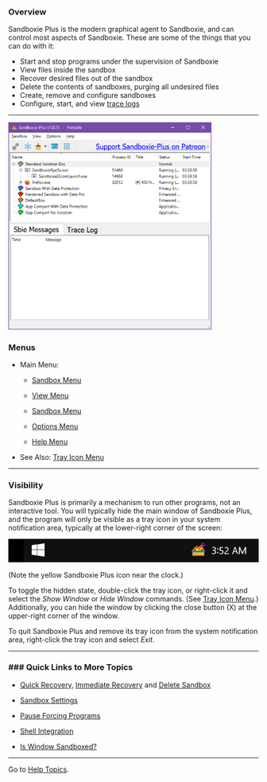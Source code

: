 ### Overview

Sandboxie Plus is the modern graphical agent to Sandboxie, and can control most aspects of Sandboxie. These are some of the things that you can do with it:

* Start and stop programs under the supervision of Sandboxie
* View files inside the sandbox
* Recover desired files out of the sandbox
* Delete the contents of sandboxes, purging all undesired files
* Create, remove and configure sandboxes
* Configure, start, and view [trace logs](TraceLog.md)

* * *

<img title="" src="../Media/SBPlusMainWindow.png" alt="I" width="409">

### Menus

* Main Menu:
  
  * [Sandbox Menu](SBPlusSandboxMenu.md)
  
  * [View Menu](ViewMenu.md)
  
  * [Sandbox Menu](SBPlusSandboxSubMenu.md)
  
  * [Options Menu](ConfigureMenu.md)
  
  * [Help Menu](HelpMenu.md)

* See Also: [Tray Icon Menu](SBPlusTrayIconMenu.md)

* * *

### Visibility

Sandboxie Plus is primarily a mechanism to run other programs, not an interactive tool. You will typically hide the main window of Sandboxie Plus, and the program will only be visible as a tray icon in your system notification area, typically at the lower-right corner of the screen:

<img title="" src="../Media/SBPlusTrayIcon.png" alt="" width="512">

(Note the yellow Sandboxie Plus icon near the clock.)

To toggle the hidden state, double-click the tray icon, or right-click it and select the _Show Window_ or _Hide Window_ commands. (See [Tray Icon Menu](SBPlusTrayIconMenu.md).) Additionally, you can hide the window by clicking the close button (X) at the upper-right corner of the window.

To quit Sandboxie Plus and remove its tray icon from the system notification area, right-click the tray icon and select _Exit_.

* * *

### ### Quick Links to More Topics

* [Quick Recovery](QuickRecovery.md), [Immediate Recovery](ImmediateRecovery.md) and [Delete Sandbox](DeleteSandbox.md)

* [Sandbox Settings](SBPlusSandboxSettings.md)

* [Pause Forcing Programs](SBPLusSandboxMenu.md#pause-forcing-programs)

* [Shell Integration](ConfigureMenu.md#windows-shell-integration)

* [Is Window Sandboxed?](SBPlusSandboxMenu.md#is-window-sandboxed)

* * *

Go to [Help Topics](HelpTopics.md).
